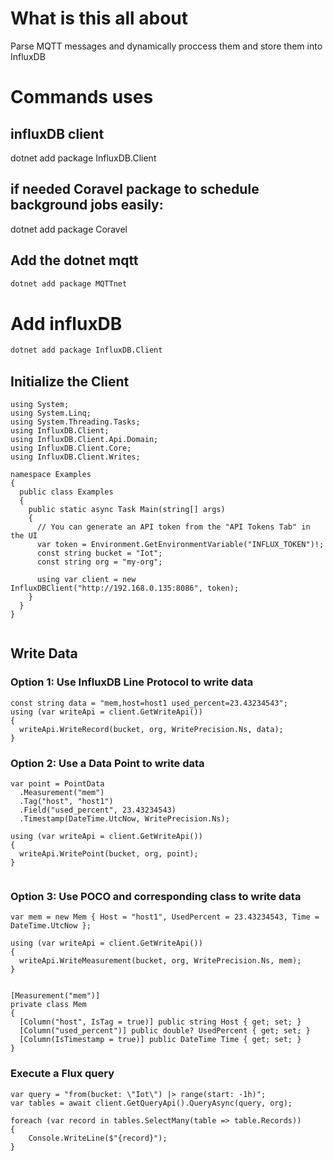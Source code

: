 # What is this all about

Parse MQTT messages and dynamically proccess them and store them into InfluxDB

# Commands uses

## influxDB client

dotnet add package InfluxDB.Client

## if needed Coravel package to schedule background jobs easily:

dotnet add package Coravel

## Add the dotnet mqtt

```bash
dotnet add package MQTTnet
```

# Add influxDB

```bash
dotnet add package InfluxDB.Client

```

## Initialize the Client

```dotnet
using System;
using System.Linq;
using System.Threading.Tasks;
using InfluxDB.Client;
using InfluxDB.Client.Api.Domain;
using InfluxDB.Client.Core;
using InfluxDB.Client.Writes;

namespace Examples
{
  public class Examples
  {
    public static async Task Main(string[] args)
    {
      // You can generate an API token from the "API Tokens Tab" in the UI
      var token = Environment.GetEnvironmentVariable("INFLUX_TOKEN")!;
      const string bucket = "Iot";
      const string org = "my-org";

      using var client = new InfluxDBClient("http://192.168.0.135:8086", token);
    }
  }
}


```

## Write Data

### Option 1: Use InfluxDB Line Protocol to write data

```dotnet
const string data = "mem,host=host1 used_percent=23.43234543";
using (var writeApi = client.GetWriteApi())
{
  writeApi.WriteRecord(bucket, org, WritePrecision.Ns, data);
}

```

### Option 2: Use a Data Point to write data

```dotnet
var point = PointData
  .Measurement("mem")
  .Tag("host", "host1")
  .Field("used_percent", 23.43234543)
  .Timestamp(DateTime.UtcNow, WritePrecision.Ns);

using (var writeApi = client.GetWriteApi())
{
  writeApi.WritePoint(bucket, org, point);
}


```

### Option 3: Use POCO and corresponding class to write data

```dotnet
var mem = new Mem { Host = "host1", UsedPercent = 23.43234543, Time = DateTime.UtcNow };

using (var writeApi = client.GetWriteApi())
{
  writeApi.WriteMeasurement(bucket, org, WritePrecision.Ns, mem);
}


[Measurement("mem")]
private class Mem
{
  [Column("host", IsTag = true)] public string Host { get; set; }
  [Column("used_percent")] public double? UsedPercent { get; set; }
  [Column(IsTimestamp = true)] public DateTime Time { get; set; }
}

```

### Execute a Flux query

```dotnet
var query = "from(bucket: \"Iot\") |> range(start: -1h)";
var tables = await client.GetQueryApi().QueryAsync(query, org);

foreach (var record in tables.SelectMany(table => table.Records))
{
    Console.WriteLine($"{record}");
}
```